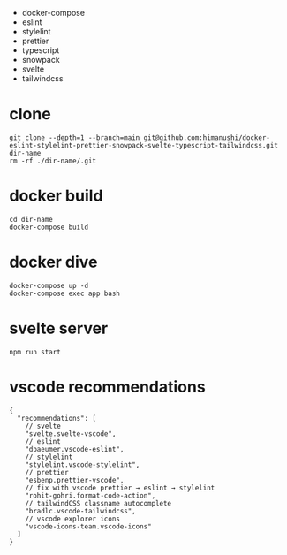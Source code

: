 - docker-compose
- eslint
- stylelint
- prettier
- typescript
- snowpack
- svelte
- tailwindcss

# clone

```console
git clone --depth=1 --branch=main git@github.com:himanushi/docker-eslint-stylelint-prettier-snowpack-svelte-typescript-tailwindcss.git dir-name
rm -rf ./dir-name/.git
```

# docker build

```console
cd dir-name
docker-compose build
```

# docker dive

```console
docker-compose up -d
docker-compose exec app bash
```

# svelte server

```console
npm run start
```

# vscode recommendations

```jsonc
{
  "recommendations": [
    // svelte
    "svelte.svelte-vscode",
    // eslint
    "dbaeumer.vscode-eslint",
    // stylelint
    "stylelint.vscode-stylelint",
    // prettier
    "esbenp.prettier-vscode",
    // fix with vscode prettier → eslint → stylelint
    "rohit-gohri.format-code-action",
    // tailwindCSS classname autocomplete
    "bradlc.vscode-tailwindcss",
    // vscode explorer icons
    "vscode-icons-team.vscode-icons"
  ]
}
```
